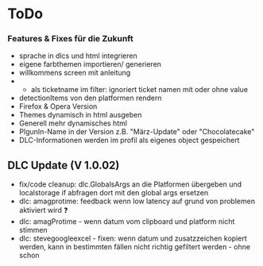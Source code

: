 # ToDo

### Features & Fixes für die Zukunft
 
- sprache in dlcs und html integrieren
- eigene farbthemen importieren/ generieren
- willkommens screen mit anleitung
- * als ticketname im filter: ignoriert ticket namen mit oder ohne value
- detectionItems von den platformen rendern
- Firefox & Opera Version
- Themes dynamisch in html ausgeben
- Generell mehr dynamisches html
- PlgunIn-Name in der Version z.B. "März-Update" oder "Chocolatecake"
- DLC-Informationen werden im profil als eigenes object gespeichert

## DLC Update (V 1.0.02)
- fix/code cleanup: dlc.GlobalsArgs an die Platformen übergeben und localstorage if abfragen dort mit den global args ersetzen
- dlc: amagprotime: feedback wenn low latency auf grund von problemen aktiviert wird ❓
- dlc: amagProtime - wenn datum vom clipboard und platform nicht stimmen
- dlc: stevegoogleexcel - fixen: wenn datum und zusatzzeichen kopiert werden, kann in bestimmten fällen nicht richtig gefiltert werden - ohne schon
